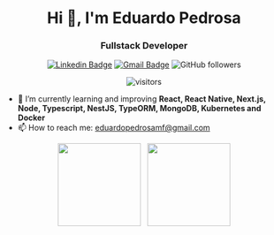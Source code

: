 <h1 align="center">Hi 👋, I'm Eduardo Pedrosa</h1>
<h3 align="center">Fullstack Developer</h3>

<div align="center">
 
 [![Linkedin Badge](https://img.shields.io/badge/-Eduardo%20Pedrosa-blue?style=flat-square&logo=Linkedin&logoColor=white&link=https://www.linkedin.com/in/eduardo-pedrosa/)](https://www.linkedin.com/in/eduardo-pedrosa/)
[![Gmail Badge](https://img.shields.io/badge/-eduardopedrosamf@gmail.com-c14438?style=flat-square&logo=Gmail&logoColor=white&link=mailto:eduardopedrosamf@gmail.com)](mailto:eduardopedrosamf@gmail.com)
![GitHub followers](https://img.shields.io/github/followers/EduardoPedrosa?style=social)

![visitors](https://visitor-badge-reloaded.herokuapp.com/badge?page_id=EduardoPedrosa&color=00cf00) 
</div>

- 🌱 I’m currently learning and improving **React, React Native, Next.js, Node, Typescript, NestJS, TypeORM, MongoDB, Kubernetes and Docker**
- 📫 How to reach me: eduardopedrosamf@gmail.com

 <div align="center">
 <a href="https://github.com/EduardoPedrosa"></a>
     <img height="150em" src="https://github-readme-stats.vercel.app/api?username=EduardoPedrosa&hide_border=true&show_icons=true&theme=nightowl&include_all_commits=true&count_private=true"/> &nbsp;
     <img height="150em" src="https://github-readme-stats.vercel.app/api/top-langs/?username=EduardoPedrosa&layout=compact&count_private=true&hide_border=true&theme=nightowl&show_icons=true">
</div>
